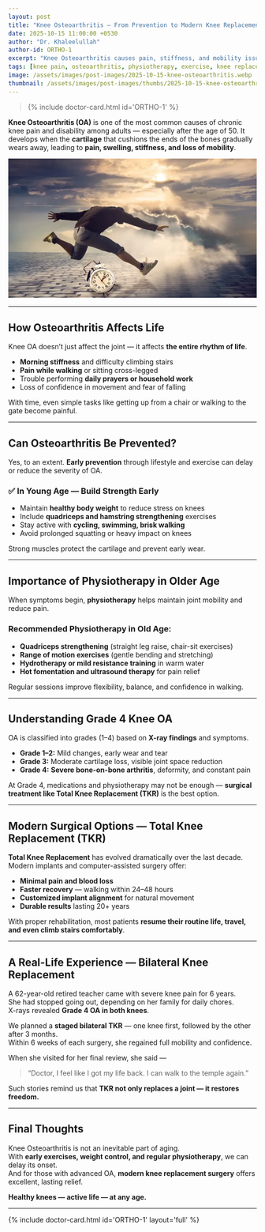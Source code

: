 ```yaml
---
layout: post
title: "Knee Osteoarthritis — From Prevention to Modern Knee Replacement"
date: 2025-10-15 11:00:00 +0530
author: "Dr. Khaleelullah"
author-id: ORTHO-1
excerpt: "Knee Osteoarthritis causes pain, stiffness, and mobility issues that affect daily life. Dr. Khaleelullah explains how exercise, physiotherapy, and modern Total Knee Replacement (TKR) can restore independence and quality of life."
tags: [knee pain, osteoarthritis, physiotherapy, exercise, knee replacement, orthopedics, Dr. Khaleelullah]
image: /assets/images/post-images/2025-10-15-knee-osteoarthritis.webp
thumbnail: /assets/images/post-images/thumbs/2025-10-15-knee-osteoarthritis.webp
---
```


> {% include doctor-card.html id='ORTHO-1' %}

**Knee Osteoarthritis (OA)** is one of the most common causes of chronic knee pain and disability among adults — especially after the age of 50. It develops when the **cartilage** that cushions the ends of the bones gradually wears away, leading to **pain, swelling, stiffness, and loss of mobility**.

<!-- inline image -->
![Knee Osteoarthritis and Joint Replacement Illustration](/assets/images/post-images/2025-10-15-knee-osteoarthritis.webp)

---

## How Osteoarthritis Affects Life

Knee OA doesn’t just affect the joint — it affects **the entire rhythm of life**.

- **Morning stiffness** and difficulty climbing stairs  
- **Pain while walking** or sitting cross-legged  
- Trouble performing **daily prayers or household work**  
- Loss of confidence in movement and fear of falling  

With time, even simple tasks like getting up from a chair or walking to the gate become painful.

---

## Can Osteoarthritis Be Prevented?

Yes, to an extent. **Early prevention** through lifestyle and exercise can delay or reduce the severity of OA.

### ✅ In Young Age — Build Strength Early
- Maintain **healthy body weight** to reduce stress on knees  
- Include **quadriceps and hamstring strengthening** exercises  
- Stay active with **cycling, swimming, brisk walking**  
- Avoid prolonged squatting or heavy impact on knees  

Strong muscles protect the cartilage and prevent early wear.

---

## Importance of Physiotherapy in Older Age

When symptoms begin, **physiotherapy** helps maintain joint mobility and reduce pain.

### Recommended Physiotherapy in Old Age:
- **Quadriceps strengthening** (straight leg raise, chair-sit exercises)  
- **Range of motion exercises** (gentle bending and stretching)  
- **Hydrotherapy or mild resistance training** in warm water  
- **Hot fomentation and ultrasound therapy** for pain relief  

Regular sessions improve flexibility, balance, and confidence in walking.

---

## Understanding Grade 4 Knee OA

OA is classified into grades (1–4) based on **X-ray findings** and symptoms.

- **Grade 1–2:** Mild changes, early wear and tear  
- **Grade 3:** Moderate cartilage loss, visible joint space reduction  
- **Grade 4:** **Severe bone-on-bone arthritis**, deformity, and constant pain  

At Grade 4, medications and physiotherapy may not be enough — **surgical treatment like Total Knee Replacement (TKR)** is the best option.

---

## Modern Surgical Options — Total Knee Replacement (TKR)

**Total Knee Replacement** has evolved dramatically over the last decade.  
Modern implants and computer-assisted surgery offer:

- **Minimal pain and blood loss**
- **Faster recovery** — walking within 24–48 hours  
- **Customized implant alignment** for natural movement  
- **Durable results** lasting 20+ years  

With proper rehabilitation, most patients **resume their routine life, travel, and even climb stairs comfortably**.

---

## A Real-Life Experience — Bilateral Knee Replacement

A 62-year-old retired teacher came with severe knee pain for 6 years.  
She had stopped going out, depending on her family for daily chores.  
X-rays revealed **Grade 4 OA in both knees**.

We planned a **staged bilateral TKR** — one knee first, followed by the other after 3 months.  
Within 6 weeks of each surgery, she regained full mobility and confidence.  

When she visited for her final review, she said —  
> “Doctor, I feel like I got my life back. I can walk to the temple again.”

Such stories remind us that **TKR not only replaces a joint — it restores freedom.**

---

## Final Thoughts

Knee Osteoarthritis is not an inevitable part of aging.  
With **early exercises, weight control, and regular physiotherapy**, we can delay its onset.  
And for those with advanced OA, **modern knee replacement surgery** offers excellent, lasting relief.

**Healthy knees — active life — at any age.**

---

{% include doctor-card.html id='ORTHO-1' layout='full' %}
